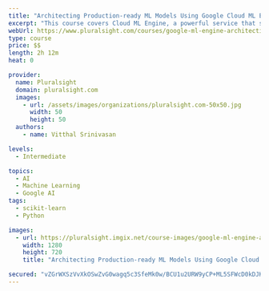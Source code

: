 ```yaml
---
title: "Architecting Production-ready ML Models Using Google Cloud ML Engine"
excerpt: "This course covers Cloud ML Engine, a powerful service that supports distributed training and evaluation for models built in TensorFlow, Scikit-learn and XGBoost. "
webUrl: https://www.pluralsight.com/courses/google-ml-engine-architecting-production-ready-models
type: course
price: $$
length: 2h 12m
heat: 0

provider:
  name: Pluralsight
  domain: pluralsight.com
  images:
    - url: /assets/images/organizations/pluralsight.com-50x50.jpg
      width: 50
      height: 50
  authors:
    - name: Vitthal Srinivasan

levels:
  - Intermediate

topics:
  - AI
  - Machine Learning
  - Google AI
tags:
  - scikit-learn
  - Python

images:
  - url: https://pluralsight.imgix.net/course-images/google-ml-engine-architecting-production-ready-models-v1.jpg
    width: 1280
    height: 720
    title: "Architecting Production-ready ML Models Using Google Cloud ML Engine"

secured: "vZGrWXSzVvXkOSwZvG0wagq5c3SfeMk0w/BCU1u2URW9yCP+ML5SFWcD0kDJKCOtIeukGlkob6JPjz1KdW0M5HvRF+HT+AnoIMFsKIzLGviPo0kia4JHVGozRYMxYCJkzQtbkS75z7o8+MshP51blF9aPsU64+Z7bJmmMvQEM06i9cbzkT45ErJG6plIa9vhNmA27N/zpLe3Fwpg1eWe/MX+9lRfMKZM5hcbxh9ErhuPEx08yhwFOM3BKj47WmdgAE1ENeyUV2WqABgYCOOMgJqUFzA6J4f+OCFLoY/Bvnjmgo19KsiUjf+2Hh2nYQidh2sGcDGCh7ecleJeg3Mqyg==;pghU1mz1F6kj+Mpk1Pg8tQ=="
---
```


